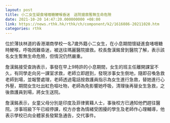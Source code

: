 ```yaml
---
layout: post
title: 小二女生疑食啫喱糖鯁喉昏迷　送院搶救暫無生命危險
date: 2021-10-20 14:47:20.000000000 +08:00
link: https://news.rthk.hk/rthk/ch/component/k2/1616086-20211020.htm
categories: rthk
---
```


位於薄扶林道的香港潮商學校一名7歲外籍小二女生，在小息期間懷疑進食啫喱糖時鯁喉，呼吸困難昏迷，被送往瑪麗醫院搶救。校長詹漢銘曾到醫院了解，表示該名女生暫無生命危險，但情況仍然嚴重。

詹漢銘接受查詢表示，事發在早上9時許的小息期間，女生的班主任離開課室不久，有同學走向另一課室求救，老師立即趕到，發現涉事女生倒地，隨即召喚急救老師到場，並報警處理，老師透過電話按救護員指示為女生進行急救，替她進行心外壓，期間女生吐出紅色嘔吐物，老師為免影響她呼吸，清理後再替女生急救，之後救護員到場，將女生送院。

詹漢銘表示，女童父母分別是印度及菲律賓藉人士，事後校方已通知他們趕往醫院。涉事班級下午已經停課，校方亦會為情緒受困擾的學生及老師作心理輔導，他表示學校已向全體家長發緊急通告，交代事件。
